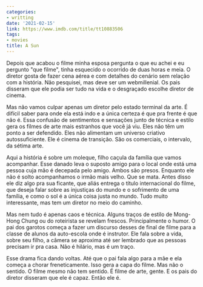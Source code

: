 ```yaml
---
categories:
- writting
date: '2021-02-15'
link: https://www.imdb.com/title/tt10883506
tags:
- movies
title: A Sun
---
```


Depois que acabou o filme minha esposa pergunta o que eu achei e eu pergunto "que filme", tinha esquecido o ocorrido de duas horas e meia. O diretor gosta de fazer cena aérea e com detalhes do cenário sem relação com a história. Não pesquisei, mas deve ser um webmillenial. Os pais disseram que ele podia ser tudo na vida e o desgraçado escolhe diretor de cinema.

Mas não vamos culpar apenas um diretor pelo estado terminal da arte. É difícil saber para onde ela está indo e a única certeza é que pra frente é que não é. Essa confusão de sentimentos e sensações junto de técnica e estilo gera os filmes de arte mais estranhos que você já viu. Eles não têm um ponto a ser defendido. Eles não alimentam um universo criativo autossuficiente. Ele é cinema de transição. São os comerciais, o intervalo, da sétima arte.

Aqui a história é sobre um moleque, filho caçula da família que vamos acompanhar. Esse danado leva o suposto amigo para o local onde está uma pessoa cuja mão é decepada pelo amigo. Ambos são presos. Enquanto ele não é solto acompanhamos o irmão mais velho. Que se mata. Antes disso ele diz algo pra sua ficante, que aliás entrega o título internacional do filme, que deseja falar sobre as injustiças do mundo e o sofrimento de uma família, e como o sol é a única coisa justa no mundo. Tudo muito interessante, mas tem um diretor no meio do caminho.

Mas nem tudo é apenas caos e técnica. Alguns traços de estilo de Mong-Hong Chung ou do roteirista se revelam frescos. Principalmente o humor. O pai dos garotos começa a fazer um discurso desses de final de filme para a classe de alunos da auto-escola onde é instrutor. Ele fala sobre a vida, sobre seu filho, a câmera se aproxima até ser lembrado que as pessoas precisam ir pra casa. Não é hilário, mas é um traço.

Esse drama fica dando voltas. Até que o pai fala algo para a mãe e ela começa a chorar freneticamente. Isso gera a capa do filme. Mas não o sentido. O filme mesmo não tem sentido. É filme de arte, gente. E os pais do diretor disseram que ele é capaz. Então ele é.
